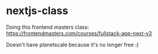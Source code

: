# nextjs-class
Doing this frontend masters class: https://frontendmasters.com/courses/fullstack-app-next-v3

Doesn't have planetscale because it's no longer free :( 